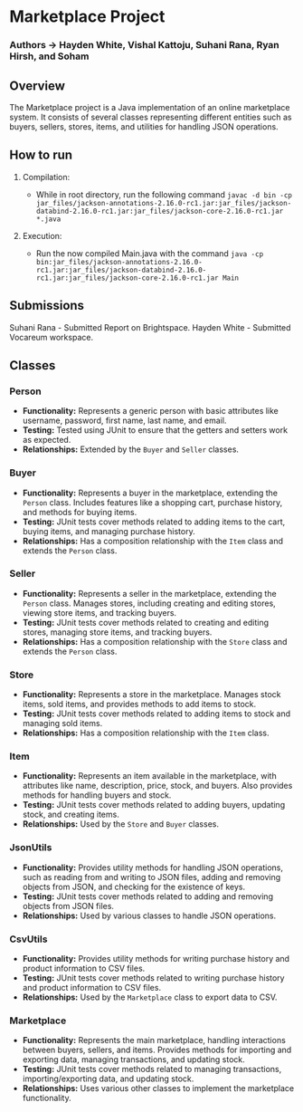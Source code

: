 # Marketplace Project 
### Authors -> Hayden White, Vishal Kattoju, Suhani Rana, Ryan Hirsh, and Soham
## Overview

The Marketplace project is a Java implementation of an online marketplace system. It consists of several classes representing different entities such as buyers, sellers, stores, items, and utilities for handling JSON operations.

## How to run
1. Compilation:
   - While in root directory, run the following command `javac -d bin -cp jar_files/jackson-annotations-2.16.0-rc1.jar:jar_files/jackson-databind-2.16.0-rc1.jar:jar_files/jackson-core-2.16.0-rc1.jar *.java`

2. Execution:
   - Run the now compiled Main.java with the command `java -cp bin:jar_files/jackson-annotations-2.16.0-rc1.jar:jar_files/jackson-databind-2.16.0-rc1.jar:jar_files/jackson-core-2.16.0-rc1.jar Main`

## Submissions
Suhani Rana - Submitted Report on Brightspace. 
Hayden White - Submitted Vocareum workspace.

## Classes

### Person

- **Functionality:** Represents a generic person with basic attributes like username, password, first name, last name, and email.
- **Testing:** Tested using JUnit to ensure that the getters and setters work as expected.
- **Relationships:** Extended by the `Buyer` and `Seller` classes.

### Buyer

- **Functionality:** Represents a buyer in the marketplace, extending the `Person` class. Includes features like a shopping cart, purchase history, and methods for buying items.
- **Testing:** JUnit tests cover methods related to adding items to the cart, buying items, and managing purchase history.
- **Relationships:** Has a composition relationship with the `Item` class and extends the `Person` class.

### Seller

- **Functionality:** Represents a seller in the marketplace, extending the `Person` class. Manages stores, including creating and editing stores, viewing store items, and tracking buyers.
- **Testing:** JUnit tests cover methods related to creating and editing stores, managing store items, and tracking buyers.
- **Relationships:** Has a composition relationship with the `Store` class and extends the `Person` class.

### Store

- **Functionality:** Represents a store in the marketplace. Manages stock items, sold items, and provides methods to add items to stock.
- **Testing:** JUnit tests cover methods related to adding items to stock and managing sold items.
- **Relationships:** Has a composition relationship with the `Item` class.

### Item

- **Functionality:** Represents an item available in the marketplace, with attributes like name, description, price, stock, and buyers. Also provides methods for handling buyers and stock.
- **Testing:** JUnit tests cover methods related to adding buyers, updating stock, and creating items.
- **Relationships:** Used by the `Store` and `Buyer` classes.

### JsonUtils

- **Functionality:** Provides utility methods for handling JSON operations, such as reading from and writing to JSON files, adding and removing objects from JSON, and checking for the existence of keys.
- **Testing:** JUnit tests cover methods related to adding and removing objects from JSON files.
- **Relationships:** Used by various classes to handle JSON operations.

### CsvUtils

- **Functionality:** Provides utility methods for writing purchase history and product information to CSV files.
- **Testing:** JUnit tests cover methods related to writing purchase history and product information to CSV files.
- **Relationships:** Used by the `Marketplace` class to export data to CSV.

### Marketplace

- **Functionality:** Represents the main marketplace, handling interactions between buyers, sellers, and items. Provides methods for importing and exporting data, managing transactions, and updating stock.
- **Testing:** JUnit tests cover methods related to managing transactions, importing/exporting data, and updating stock.
- **Relationships:** Uses various other classes to implement the marketplace functionality.


